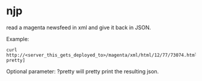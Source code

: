 njp
===

read a magenta newsfeed in xml and give it back in JSON.

Example:

    curl http://<server_this_gets_deployed_to>/magenta/xml/html/12/77/73074.html.XML[?pretty]

Optional parameter: ?pretty will pretty print the resulting json.
